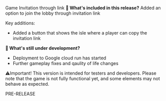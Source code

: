 Game Invitation through link
**🔧 What's included in this release?**
Added an option to join the lobby through invitation link

Key additions: 
- Added a button that shows the isle where a player can copy the invitation link

**🚧 What's still under development?**
- Deployment to Google cloud run has started
- Further gameplay fixes and qaulity of life changes

⚠️Important! This version is intended for testers and developers. Please note that the game is not fully functional yet, and some elements may not behave as expected.

PRE-RELEASE
